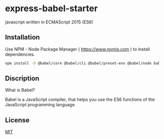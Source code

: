 # express-babel-starter
javascript written in ECMAScript 2015 (ES6)

## Installation
Use NPM - Node Package Manager ( https://www.npmjs.com ) to install dependencies.


```bash
npm install -D @babel/core @babel/cli @babel/preset-env @babel/node babel-plugin-module-resolver
```
## Discription

What is Babel?

Babel is a JavaScript compiler, that helps you use the ES6 functions of the JavaScript programming language. 

## License
[MIT](https://choosealicense.com/licenses/mit/)
